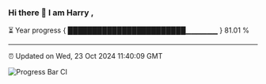 ### Hi there 👋 I am Harry , 

⏳ Year progress { ████████████████████████▁▁▁▁▁▁ } 81.01 %

---

⏰ Updated on Wed, 23 Oct 2024 11:40:09 GMT

![Progress Bar CI](https://github.com/duykhang68/duykhang68/workflows/Progress%20Bar%20CI/badge.svg)
